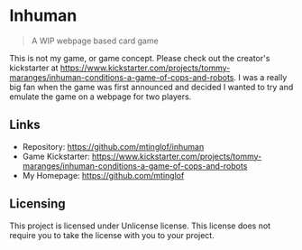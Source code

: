 # Inhuman
> A WIP webpage based card game

This is not my game, or game concept. Please check out the creator's kickstarter at https://www.kickstarter.com/projects/tommy-maranges/inhuman-conditions-a-game-of-cops-and-robots. I was a really big fan when the game was first announced and decided I wanted to try and emulate the game on a webpage for two players. 

## Links

- Repository: https://github.com/mtinglof/inhuman
- Game Kickstarter: https://www.kickstarter.com/projects/tommy-maranges/inhuman-conditions-a-game-of-cops-and-robots
- My Homepage: https://github.com/mtinglof

## Licensing

This project is licensed under Unlicense license. This license does not require you to take the license with you to your project.
